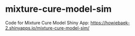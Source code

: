 # mixture-cure-model-sim
Code for Mixture Cure Model Shiny App: https://howiebaek-2.shinyapps.io/mixture-cure-model-sim/
